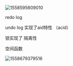 ![1558595609010](C:\Users\ADMINI~1\AppData\Local\Temp\1558595609010.png)









redo log

undo  log  实现了aid特性   （acid）

锁实现了 隔离性





空间函数 



![1558679379516](C:\Users\ADMINI~1\AppData\Local\Temp\1558679379516.png)

